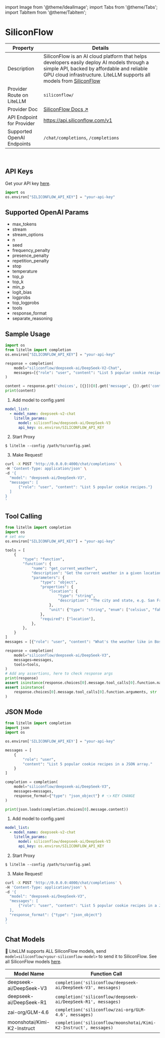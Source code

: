 import Image from '@theme/IdealImage';
import Tabs from '@theme/Tabs';
import TabItem from '@theme/TabItem';

# SiliconFlow

| Property | Details |
|-------|-------|
| Description | SiliconFlow is an AI cloud platform that helps developers easily deploy AI models through a simple API, backed by affordable and reliable GPU cloud infrastructure. LiteLLM supports all models from [SiliconFlow](https://www.siliconflow.com/models?utm_source=github&utm_medium=referral&utm_term=github_readme&utm_content=github_litellm) |
| Provider Route on LiteLLM | `siliconflow/` |
| Provider Doc | [SiliconFlow Docs ↗](https://docs.siliconflow.com/) |
| API Endpoint for Provider | https://api.siliconflow.com/v1 |
| Supported OpenAI Endpoints | `/chat/completions`, `/completions` |

<br />

## API Keys

Get your API key [here](https://cloud.siliconflow.com/me/account/ak).

```python
import os
os.environ["SILICONFLOW_API_KEY"] = "your-api-key"
```

## Supported OpenAI Params
- max_tokens
- stream
- stream_options
- n
- seed
- frequency_penalty
- presence_penalty
- repetition_penalty
- stop
- temperature
- top_p
- top_k
- min_p
- logit_bias
- logprobs
- top_logprobs
- tools
- response_format
- separate_reasoning

## Sample Usage

<Tabs>
<TabItem value="sdk" label="SDK">

```python
import os
from litellm import completion
os.environ["SILICONFLOW_API_KEY"] = "your-api-key"

response = completion(
    model="siliconflow/deepseek-ai/DeepSeek-V2-Chat",
    messages=[{"role": "user", "content": "List 5 popular cookie recipes."}]
)

content = response.get('choices', [{}])[0].get('message', {}).get('content')
print(content)
```

</TabItem>
<TabItem value="proxy" label="PROXY">

1. Add model to config.yaml
```yaml
model_list:
  - model_name: deepseek-v2-chat
    litellm_params:
      model: siliconflow/deepseek-ai/DeepSeek-V3
      api_key: os.environ/SILICONFLOW_API_KEY
```

2. Start Proxy

```
$ litellm --config /path/to/config.yaml
```

3. Make Request!


```bash
curl -X POST 'http://0.0.0.0:4000/chat/completions' \
-H 'Content-Type: application/json' \
-d '{
  "model": "deepseek-ai/DeepSeek-V3",
  "messages": [
      {"role": "user", "content": "List 5 popular cookie recipes."}
  ]
}
'
```

</TabItem>
</Tabs>


## Tool Calling

```python
from litellm import completion
import os
# set env
os.environ["SILICONFLOW_API_KEY"] = "your-api-key"

tools = [
    {
        "type": "function",
        "function": {
            "name": "get_current_weather",
            "description": "Get the current weather in a given location",
            "parameters": {
                "type": "object",
                "properties": {
                    "location": {
                        "type": "string",
                        "description": "The city and state, e.g. San Francisco, CA",
                    },
                    "unit": {"type": "string", "enum": ["celsius", "fahrenheit"]},
                },
                "required": ["location"],
            },
        },
    }
]
messages = [{"role": "user", "content": "What's the weather like in Boston today?"}]

response = completion(
    model="siliconflow/deepseek-ai/DeepSeek-V3",
    messages=messages,
    tools=tools,
)
# Add any assertions, here to check response args
print(response)
assert isinstance(response.choices[0].message.tool_calls[0].function.name, str)
assert isinstance(
    response.choices[0].message.tool_calls[0].function.arguments, str
)

```

## JSON Mode

<Tabs>
<TabItem value="sdk" label="SDK">

```python
from litellm import completion
import json
import os

os.environ['SILICONFLOW_API_KEY'] = "your-api-key"

messages = [
    {
        "role": "user",
        "content": "List 5 popular cookie recipes in a JSON array."
    }
]

completion = completion(
    model="siliconflow/deepseek-ai/DeepSeek-V3",
    messages=messages,
    response_format={"type": "json_object"} # 👈 KEY CHANGE
)

print(json.loads(completion.choices[0].message.content))
```

</TabItem>
<TabItem value="proxy" label="PROXY">

1. Add model to config.yaml
```yaml
model_list:
  - model_name: deepseek-v2-chat
    litellm_params:
      model: siliconflow/deepseek-ai/DeepSeek-V3
      api_key: os.environ/SILICONFLOW_API_KEY
```

2. Start Proxy

```
$ litellm --config /path/to/config.yaml
```

3. Make Request!

```bash
curl -X POST 'http://0.0.0.0:4000/chat/completions' \
-H 'Content-Type: application/json' \
-d '{
  "model": "deepseek-ai/DeepSeek-V3",
  "messages": [
      {"role": "user", "content": "List 5 popular cookie recipes in a JSON array."}
  ],
  "response_format": {"type": "json_object"}
}
'
```

</TabItem>
</Tabs>

## Chat Models

🚨 LiteLLM supports ALL SiliconFlow models, send `model=siliconflow/<your-siliconflow-model>` to send it to SiliconFlow. See all SiliconFlow models [here](https://www.siliconflow.com/models?utm_source=github&utm_medium=referral&utm_term=github_readme&utm_content=github_litellm).

| Model Name                | Function Call                                       |
|---------------------------|-----------------------------------------------------|
| deepseek-ai/DeepSeek-V3 | `completion('siliconflow/deepseek-ai/DeepSeek-V3', messages)` |
| deepseek-ai/DeepSeek-R1 | `completion('siliconflow/deepseek-ai/DeepSeek-R1', messages)` |
| zai-org/GLM-4.6 | `completion('siliconflow/zai-org/GLM-4.6', messages)` |
| moonshotai/Kimi-K2-Instruct | `completion('siliconflow/moonshotai/Kimi-K2-Instruct', messages)` |
